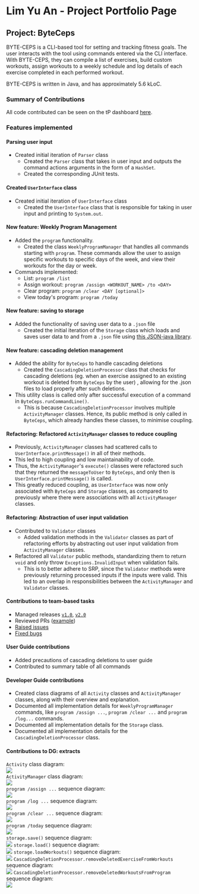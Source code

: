 # Lim Yu An - Project Portfolio Page

## Project: ByteCeps
BYTE-CEPS is a CLI-based tool for setting and tracking fitness goals.
The user interacts with the tool using commands entered via the CLI interface. With BYTE-CEPS, they can compile a list of exercises, build custom workouts, assign workouts to a weekly schedule and log details of each exercise completed in each performed workout.

BYTE-CEPS is written in Java, and has approximately 5.6 kLoC.

### Summary of Contributions
All code contributed can be seen on the tP dashboard
 [here](https://nus-cs2113-ay2324s2.github.io/tp-dashboard/?search=&sort=totalCommits%20dsc&sortWithin=title&timeframe=commit&mergegroup=&groupSelect=groupByRepos&breakdown=true&checkedFileTypes=docs~functional-code~test-code~other&since=2024-02-23&tabOpen=true&tabType=authorship&tabAuthor=pqienso&tabRepo=AY2324S2-CS2113-F14-3%2Ftp%5Bmaster%5D&authorshipIsMergeGroup=false&authorshipFileTypes=docs&authorshipIsBinaryFileTypeChecked=false&authorshipIsIgnoredFilesChecked=false).

### Features implemented

#### Parsing user input
  - Created initial iteration of `Parser` class
    - Created the `Parser` class that takes in user input and outputs the command actions
      arguments in the form of a `HashSet`.
    - Created the corresponding JUnit tests.

#### Created `UserInterface` class
  - Created initial iteration of `UserInterface` class
    - Created the `UserInterface` class that is responsible for taking in user input and
      printing to `System.out`.
    
#### New feature: Weekly Program Management
  - Added the `program` functionality.
    - Created the class `WeeklyProgramManager` that handles all commands starting with
      `program`. These commands allow the user to assign specific workouts to specific
      days of the week, and view their workouts for the day or week.
  - Commands implemented:
    - List: `program /list`
    - Assign workout: `program /assign <WORKOUT_NAME> /to <DAY>`
    - Clear program: `program /clear <DAY [optional]>`
    - View today's program: `program /today`

#### New feature: saving to storage
  - Added the functionality of saving user data to a `.json` file
    - Created the initial iteration of the `Storage` class which loads and saves user data
      to and from a `.json` file using [this JSON-java library](https://github.com/stleary/JSON-java).

#### New feature: cascading deletion management
  - Added the ability for `ByteCeps` to handle cascading deletions
    - Created the `CascadingDeletionProcessor` class that checks for cascading deletions
      (eg. when an exercise assigned to an existing workout is deleted from `ByteCeps` by the user)
      , allowing for the .json files to load properly after such deletions.
  - This utility class is called only after successful execution of a command in `ByteCeps.runCommandLine()`.
    - This is because `CascadingDeletionProcessor` involves multiple `ActivityManager` classes. Hence, its public
      method is only called in `ByteCeps`, which already handles these classes, to minimise coupling.
    
#### Refactoring: Refactored `ActivityManager` classes to reduce coupling
- Previously, `ActivityManager` classes had scattered calls to `UserInterface.printMessage()` in all of their methods.
- This led to high coupling and low maintainability of code.
- Thus, the `ActivityManager`'s `execute()` classes were refactored such that they returned the `messageToUser` to `ByteCeps`,
  and only then is `UserInterface.printMessage()` is called.
- This greatly reduced coupling, as `UserInterface` was now only associated with `ByteCeps` and `Storage` classes,
  as compared to previously where there were associations with all `ActivityManager` classes.

#### Refactoring: Abstraction of user input validation
  - Contributed to `Validator` classes
    - Added validation methods in the `Validator` classes as part of refactoring efforts
      by abstracting out user input validation from `ActivityManager` classes.
  - Refactored all `Validator` public methods, standardizing them to return `void` and only throw `Exceptions.InvalidInput` when validation fails.
    - This is to better adhere to SRP, since the `Validator` methods were previously returning processed inputs if the inputs were valid.
      This led to an overlap in responsibilities between the `ActivityManager` and `Validator` classes.

#### Contributions to team-based tasks
  - Managed releases [`v1.0`](https://github.com/AY2324S2-CS2113-F14-3/tp/releases/tag/v1.0),
   [`v2.0`](https://github.com/AY2324S2-CS2113-F14-3/tp/releases/tag/v2.0)
  - Reviewed PRs ([example](https://github.com/AY2324S2-CS2113-F14-3/tp/pull/153))
  - [Raised issues](https://github.com/AY2324S2-CS2113-F14-3/tp/issues?q=is%3Aissue+is%3Aclosed+author%3Apqienso)
  - [Fixed bugs](https://github.com/AY2324S2-CS2113-F14-3/tp/issues?q=is%3Aissue+is%3Aclosed+assignee%3Apqienso+label%3Abug)

#### User Guide contributions
  - Added precautions of cascading deletions to user guide
  - Contributed to summary table of all commands

#### Developer Guide contributions
  - Created class diagrams of all `Activity` classes and `ActivityManager` classes, along with their overview and explanation.
  - Documented all implementation details for `WeeklyProgramManager` commands, like `program /assign ...`,
    `program /clear ...` and `program /log...` commands.
  - Documented all implementation details for the `Storage` class.
  - Documented all implementation details for the `CascadingDeletionProcessor` class.

#### Contributions to DG: extracts
`Activity` class diagram:\
![](../diagrams/ActivityClassDiagram.svg)\
`ActivityManager` class diagram:\
![](../diagrams/ActivityManagerClassDiagram.svg)\
`program /assign ...` sequence diagram: \
![](../diagrams/assignWorkoutToProgram.svg)\
`program /log ...` sequence diagram:\
![](../diagrams/addExerciseLog.svg)\
`program /clear ...` sequence diagram:\
![](../diagrams/clearProgram.svg)\
`program /today` sequence diagram:\
![](../diagrams/programToday.svg)\
`storage.save()` sequence diagram:\
![](../diagrams/saveStorage.svg)
`storage.load()` sequence diagram:\
![](../diagrams/loadStorage.svg)
`storage.loadWorkouts()` sequence diagram:\
![](../diagrams/loadWorkouts.svg)
`CascadingDeletionProcessor.removeDeletedExerciseFromWorkouts` sequence diagram:\
![](../diagrams/deleteExerciseFromWorkouts.svg)
`CascadingDeletionProcessor.removeDeletedWorkoutsFromProgram` sequence diagram:\
![](../diagrams/deleteWorkoutFromProgram.svg)